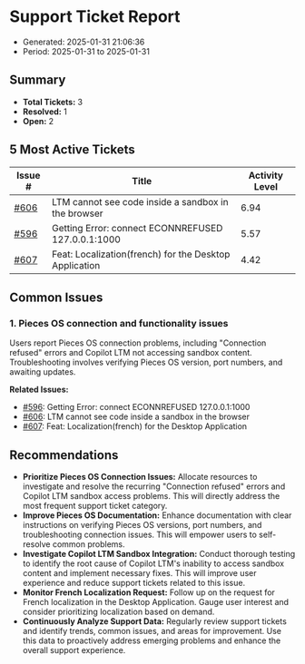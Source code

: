 # Support Ticket Report
- Generated: 2025-01-31 21:06:36
- Period: 2025-01-31 to 2025-01-31

## Summary
- **Total Tickets:** 3
- **Resolved:** 1
- **Open:** 2

## 5 Most Active Tickets
| Issue # | Title | Activity Level |
|---------|-------|----------------|
| [#606](https://github.com/pieces-app/support/issues/606) | LTM cannot see code inside a sandbox in the browser | 6.94 |
| [#596](https://github.com/pieces-app/support/issues/596) | Getting Error: connect ECONNREFUSED 127.0.0.1:1000 | 5.57 |
| [#607](https://github.com/pieces-app/support/issues/607) | Feat: Localization(french) for the Desktop Application | 4.42 |

## Common Issues
### 1. Pieces OS connection and functionality issues
Users report Pieces OS connection problems, including "Connection refused" errors and Copilot LTM not accessing sandbox content. Troubleshooting involves verifying Pieces OS version, port numbers, and awaiting updates.

**Related Issues:**
- [#596](https://github.com/pieces-app/support/issues/596): Getting Error: connect ECONNREFUSED 127.0.0.1:1000
- [#606](https://github.com/pieces-app/support/issues/606): LTM cannot see code inside a sandbox in the browser
- [#607](https://github.com/pieces-app/support/issues/607): Feat: Localization(french) for the Desktop Application


## Recommendations
- **Prioritize Pieces OS Connection Issues:** Allocate resources to investigate and resolve the recurring "Connection refused" errors and Copilot LTM sandbox access problems. This will directly address the most frequent support ticket category.
- **Improve Pieces OS Documentation:** Enhance documentation with clear instructions on verifying Pieces OS versions, port numbers, and troubleshooting connection issues. This will empower users to self-resolve common problems.
- **Investigate Copilot LTM Sandbox Integration:** Conduct thorough testing to identify the root cause of Copilot LTM's inability to access sandbox content and implement necessary fixes. This will improve user experience and reduce support tickets related to this issue.
- **Monitor French Localization Request:** Follow up on the request for French localization in the Desktop Application. Gauge user interest and consider prioritizing localization based on demand.
- **Continuously Analyze Support Data:** Regularly review support tickets and identify trends, common issues, and areas for improvement. Use this data to proactively address emerging problems and enhance the overall support experience.
